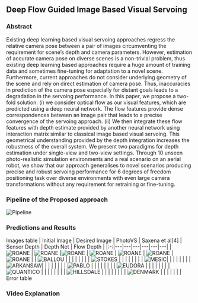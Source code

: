 ## Deep  Flow  Guided  Image  Based  Visual  Servoing

### Abstract

Existing  deep  learning  based  visual  servoing  approaches  regress  the  relative  camera  pose  between  a  pair  of images  circumventing  the  requirement  for  scene’s  depth  and camera  parameters.  However,  estimation  of  accurate  camera pose  on  diverse  scenes  is  a  non-trivial  problem,  thus  existing deep  learning  based  approaches  require  a  huge  amount  of training  data  and  sometimes  fine-tuning  for  adaptation  to  a novel scene. Furthermore, current approaches do not consider underlying geometry of the scene and rely on direct estimation of camera pose. Thus, inaccuracies in prediction of the camera pose  especially  for  distant  goals  leads  to  a  degradation  in  the servoing  performance.  In  this  paper,  we  propose  a  two-fold solution:  (i)  we  consider  optical  flow  as  our  visual  features, which  are  predicted  using  a  deep  neural  network.  The  flow features provide dense correspondences between an image pair that  leads  to  a  precise  convergence  of  the  servoing  approach. (ii)  We  then  integrate  these  flow  features  with  depth  estimate  provided  by  another  neural  network  using  interaction matrix  similar  to  classical  image  based  visual  servoing.  This geometrical  understanding  provided  by  the  depth  integration increases the robustness of the overall system. We present two paradigms  for  depth  estimation  under  single-view  and  two-view  settings.  Through  10  unseen  photo-realistic  simulation environments  and  a  real  scenario  on  an  aerial  robot,  we  show that  our  approach  generalises  to  novel  scenarios  producing precise   and   robust   servoing   performance   for   6   degrees   of freedom  positioning  task  over  diverse  environments  with  even large  camera  transformations  without  any  requirement  for retraining  or  fine-tuning. 

### Pipeline of the Proposed approach

![Pipeline](https://i.imgur.com/8VOqFsb.png)
### Predictions and Results
Images table
|  Initial Image | Desired Image  | PhotoVS  | Saxena et al[4]  | Sensor Depth  | Depth Net  | Flow Depth  |
|:-:|---|---|---|---|---|---|
|  ![ROANE](https://raw.githubusercontent.com/harishyvs/FlowBasedIBVS/master/Work/TrueDepth/ROANE/init.png) |  ![ROANE](https://raw.githubusercontent.com/harishyvs/FlowBasedIBVS/master/Work/TrueDepth/ROANE/des.png) |![ROANE](https://raw.githubusercontent.com/harishyvs/FlowBasedIBVS/master/Work/PhotoVS/ROANE/ferror.png)   |  ![ROANE](https://raw.githubusercontent.com/harishyvs/FlowBasedIBVS/master/Work/ICRA17/ROANE/ferror.png) | ![ROANE](https://raw.githubusercontent.com/harishyvs/FlowBasedIBVS/master/Work/TrueDepth/ROANE/ferror.png)  |  ![ROANE](https://raw.githubusercontent.com/harishyvs/FlowBasedIBVS/master/Work/DepthNetwork/ROANE/ferror.png) | ![ROANE](https://raw.githubusercontent.com/harishyvs/FlowBasedIBVS/master/Work/FlowDepth/ROANE/ferror.png)  |
| ![BALLOU](https://raw.githubusercontent.com/harishyvs/FlowBasedIBVS/master/Work/TrueDepth/BALLOU/init.png)  |   |   |   |   |   |   |
|  ![STOKES](https://raw.githubusercontent.com/harishyvs/FlowBasedIBVS/master/Work/TrueDepth/STOKES/init.png) |   |   |   |   |   |   |
|   ![MESIC](https://raw.githubusercontent.com/harishyvs/FlowBasedIBVS/master/Work/TrueDepth/MESIC/init.png)|   |   |   |   |   |   |
|   ![ARKANSAW](https://raw.githubusercontent.com/harishyvs/FlowBasedIBVS/master/Work/TrueDepth/ARKANSAW/init.png)|   |   |   |   |   |   |
|  ![PABLO](https://raw.githubusercontent.com/harishyvs/FlowBasedIBVS/master/Work/TrueDepth/PABLO/init.png) |   |   |   |   |   |   |
|  ![EUDORA](https://raw.githubusercontent.com/harishyvs/FlowBasedIBVS/master/Work/TrueDepth/EUDORA/init.png) |   |   |   |   |   |   |
|  ![QUANTICO](https://raw.githubusercontent.com/harishyvs/FlowBasedIBVS/master/Work/TrueDepth/QUANTICO/init.png) |   |   |   |   |   |   |
| ![HILLSDALE](https://raw.githubusercontent.com/harishyvs/FlowBasedIBVS/master/Work/TrueDepth/HILLSDALE/init.png)  |   |   |   |   |   |   |
| ![DENMARK](https://raw.githubusercontent.com/harishyvs/FlowBasedIBVS/master/Work/TrueDepth/DENMARK/init.png) |   |   |   |   |   |   |
Error table
### Video Explanation

